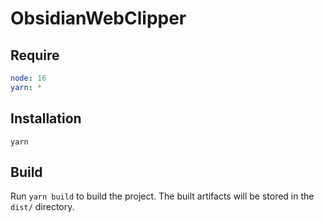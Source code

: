 # ObsidianWebClipper

## Require
```yaml
node: 16
yarn: *
```

## Installation

```shell
yarn
```

## Build

Run `yarn build` to build the project. The built artifacts will be stored in the `dist/` directory.
